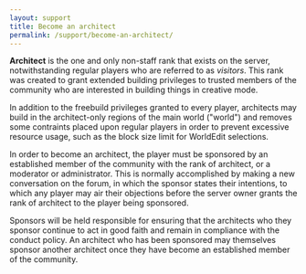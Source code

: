 ```yaml
---
layout: support
title: Become an architect
permalink: /support/become-an-architect/
---
```

**Architect** is the one and only non-staff rank that exists on the server, notwithstanding regular players who are referred to as *visitors*.  This rank was created to grant extended building privileges to trusted members of the community who are interested in building things in creative mode.

In addition to the freebuild privileges granted to every player, architects may build in the architect-only regions of the main world ("world") and removes some contraints placed upon regular players in order to prevent excessive resource usage, such as the block size limit for WorldEdit selections.

In order to become an architect, the player must be sponsored by an established member of the community with the rank of architect, or a moderator or administrator.  This is normally accomplished by making a new conversation on the forum, in which the sponsor states their intentions, to which any player may air their objections before the server owner grants the rank of architect to the player being sponsored.

Sponsors will be held responsible for ensuring that the architects who they sponsor continue to act in good faith and remain in compliance with the conduct policy.  An architect who has been sponsored may themselves sponsor another architect once they have become an established member of the community.
